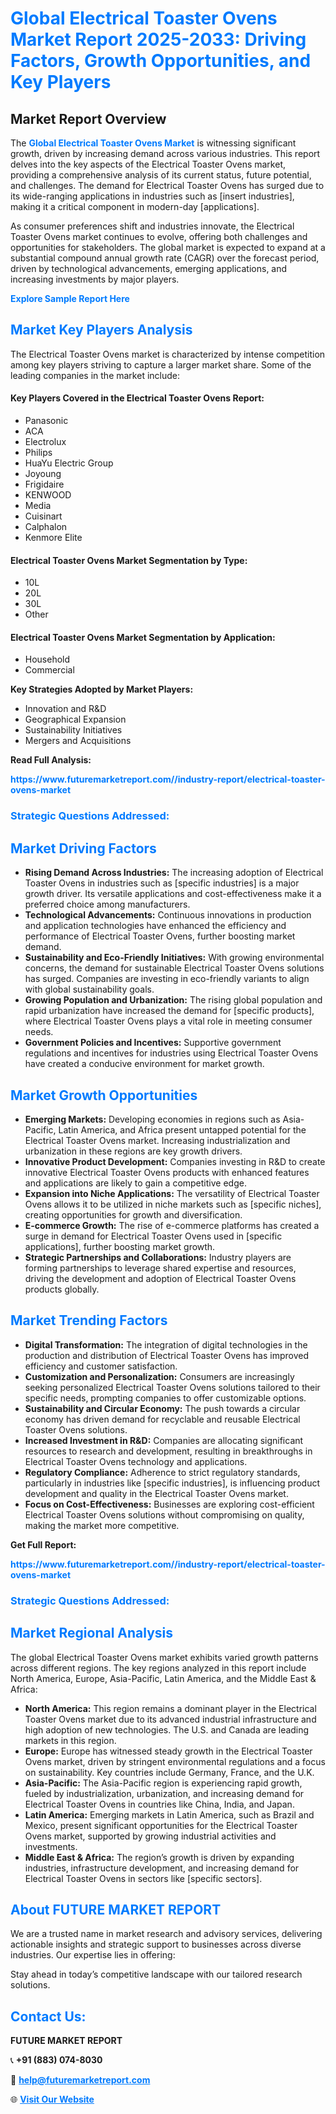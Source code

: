 <h1 style="color: #007BFF;">Global Electrical Toaster Ovens Market Report 2025-2033: Driving Factors, Growth Opportunities, and Key Players</h1>

<section id="overview">
<h2>Market Report Overview</h2>
<p>The <a href="https://www.futuremarketreport.com//industry-report/electrical-toaster-ovens-market" style="color: #007BFF; text-decoration: none;"><strong>Global Electrical Toaster Ovens Market</strong></a> is witnessing significant growth, driven by increasing demand across various industries. This report delves into the key aspects of the Electrical Toaster Ovens market, providing a comprehensive analysis of its current status, future potential, and challenges. The demand for Electrical Toaster Ovens has surged due to its wide-ranging applications in industries such as [insert industries], making it a critical component in modern-day [applications].</p>
<p>As consumer preferences shift and industries innovate, the Electrical Toaster Ovens market continues to evolve, offering both challenges and opportunities for stakeholders. The global market is expected to expand at a substantial compound annual growth rate (CAGR) over the forecast period, driven by technological advancements, emerging applications, and increasing investments by major players.</p>
</section>

<section id="overview">
<p><a href="https://www.futuremarketreport.com//request-sample/reportId=76684" style="color: #007BFF; text-decoration: none;"><strong>Explore Sample Report Here</strong></a></p>
</section>

<section id="key-players">
<h2 style="color: #007BFF;">Market Key Players Analysis</h2>
<p>The Electrical Toaster Ovens market is characterized by intense competition among key players striving to capture a larger market share. Some of the leading companies in the market include:</p>
<h4>Key Players Covered in the Electrical Toaster Ovens Report:</h4>
<ul><li>Panasonic</li><li>ACA</li><li>Electrolux</li><li>Philips</li><li>HuaYu Electric Group</li><li>Joyoung</li><li>Frigidaire</li><li>KENWOOD</li><li>Media</li><li>Cuisinart</li><li>Calphalon</li><li>Kenmore Elite</li></ul>
<h4>Electrical Toaster Ovens Market Segmentation by Type:</h4>
<ul><li>10L</li><li>20L</li><li>30L</li><li>Other</li></ul>

<h4>Electrical Toaster Ovens Market Segmentation by Application:</h4>
<ul><li>Household</li><li>Commercial</li></ul>
<p><strong>Key Strategies Adopted by Market Players:</strong></p>
<ul>
<li>Innovation and R&D</li>
<li>Geographical Expansion</li>
<li>Sustainability Initiatives</li>
<li>Mergers and Acquisitions</li>
</ul>
</section>

<section>
<p><strong>Read Full Analysis: </strong></p><a href="https://www.futuremarketreport.com//industry-report/electrical-toaster-ovens-market" style="color: #007BFF; text-decoration: none;"><strong>https://www.futuremarketreport.com//industry-report/electrical-toaster-ovens-market</strong></a>
<h3 style="color: #007BFF;">Strategic Questions Addressed:</h3>
</section>

<section id="driving-factors">
<h2 style="color: #007BFF;">Market Driving Factors</h2>
<ul>
<li><strong>Rising Demand Across Industries:</strong> The increasing adoption of Electrical Toaster Ovens in industries such as [specific industries] is a major growth driver. Its versatile applications and cost-effectiveness make it a preferred choice among manufacturers.</li>
<li><strong>Technological Advancements:</strong> Continuous innovations in production and application technologies have enhanced the efficiency and performance of Electrical Toaster Ovens, further boosting market demand.</li>
<li><strong>Sustainability and Eco-Friendly Initiatives:</strong> With growing environmental concerns, the demand for sustainable Electrical Toaster Ovens solutions has surged. Companies are investing in eco-friendly variants to align with global sustainability goals.</li>
<li><strong>Growing Population and Urbanization:</strong> The rising global population and rapid urbanization have increased the demand for [specific products], where Electrical Toaster Ovens plays a vital role in meeting consumer needs.</li>
<li><strong>Government Policies and Incentives:</strong> Supportive government regulations and incentives for industries using Electrical Toaster Ovens have created a conducive environment for market growth.</li>
</ul>
</section>

<section id="growth-opportunities">
<h2 style="color: #007BFF;">Market Growth Opportunities</h2>
<ul>
<li><strong>Emerging Markets:</strong> Developing economies in regions such as Asia-Pacific, Latin America, and Africa present untapped potential for the Electrical Toaster Ovens market. Increasing industrialization and urbanization in these regions are key growth drivers.</li>
<li><strong>Innovative Product Development:</strong> Companies investing in R&D to create innovative Electrical Toaster Ovens products with enhanced features and applications are likely to gain a competitive edge.</li>
<li><strong>Expansion into Niche Applications:</strong> The versatility of Electrical Toaster Ovens allows it to be utilized in niche markets such as [specific niches], creating opportunities for growth and diversification.</li>
<li><strong>E-commerce Growth:</strong> The rise of e-commerce platforms has created a surge in demand for Electrical Toaster Ovens used in [specific applications], further boosting market growth.</li>
<li><strong>Strategic Partnerships and Collaborations:</strong> Industry players are forming partnerships to leverage shared expertise and resources, driving the development and adoption of Electrical Toaster Ovens products globally.</li>
</ul>
</section>

<section id="trending-factors">
<h2 style="color: #007BFF;">Market Trending Factors</h2>
<ul>
<li><strong>Digital Transformation:</strong> The integration of digital technologies in the production and distribution of Electrical Toaster Ovens has improved efficiency and customer satisfaction.</li>
<li><strong>Customization and Personalization:</strong> Consumers are increasingly seeking personalized Electrical Toaster Ovens solutions tailored to their specific needs, prompting companies to offer customizable options.</li>
<li><strong>Sustainability and Circular Economy:</strong> The push towards a circular economy has driven demand for recyclable and reusable Electrical Toaster Ovens solutions.</li>
<li><strong>Increased Investment in R&D:</strong> Companies are allocating significant resources to research and development, resulting in breakthroughs in Electrical Toaster Ovens technology and applications.</li>
<li><strong>Regulatory Compliance:</strong> Adherence to strict regulatory standards, particularly in industries like [specific industries], is influencing product development and quality in the Electrical Toaster Ovens market.</li>
<li><strong>Focus on Cost-Effectiveness:</strong> Businesses are exploring cost-efficient Electrical Toaster Ovens solutions without compromising on quality, making the market more competitive.</li>
</ul>
</section>

<section>
<p><strong>Get Full Report: </strong></p><a href="https://www.futuremarketreport.com//industry-report/electrical-toaster-ovens-market" style="color: #007BFF; text-decoration: none;"><strong>https://www.futuremarketreport.com//industry-report/electrical-toaster-ovens-market</strong></a>
<h3 style="color: #007BFF;">Strategic Questions Addressed:</h3>
</section>


<section id="regional-analysis">
<h2 style="color: #007BFF;">Market Regional Analysis</h2>
<p>The global Electrical Toaster Ovens market exhibits varied growth patterns across different regions. The key regions analyzed in this report include North America, Europe, Asia-Pacific, Latin America, and the Middle East & Africa:</p>
<ul>
<li><strong>North America:</strong> This region remains a dominant player in the Electrical Toaster Ovens market due to its advanced industrial infrastructure and high adoption of new technologies. The U.S. and Canada are leading markets in this region.</li>
<li><strong>Europe:</strong> Europe has witnessed steady growth in the Electrical Toaster Ovens market, driven by stringent environmental regulations and a focus on sustainability. Key countries include Germany, France, and the U.K.</li>
<li><strong>Asia-Pacific:</strong> The Asia-Pacific region is experiencing rapid growth, fueled by industrialization, urbanization, and increasing demand for Electrical Toaster Ovens in countries like China, India, and Japan.</li>
<li><strong>Latin America:</strong> Emerging markets in Latin America, such as Brazil and Mexico, present significant opportunities for the Electrical Toaster Ovens market, supported by growing industrial activities and investments.</li>
<li><strong>Middle East & Africa:</strong> The region’s growth is driven by expanding industries, infrastructure development, and increasing demand for Electrical Toaster Ovens in sectors like [specific sectors].</li>
</ul>
</section>

<footer>
<h2 style="color: #007BFF;">About FUTURE MARKET REPORT</h2>
<p>We are a trusted name in market research and advisory services, delivering actionable insights and strategic support to businesses across diverse industries. Our expertise lies in offering:</p>

<p>Stay ahead in today’s competitive landscape with our tailored research solutions.</p>

<h2 style="color: #007BFF;">Contact Us:</h2>
<p><strong>FUTURE MARKET REPORT</strong></p>
<p>📞 <strong>+91 (883) 074-8030</strong></p>
<p>📧 <strong><a href="mailto:help@futuremarketreport.com" style="color: #007BFF;">help@futuremarketreport.com</a></strong></p>
<p>🌐 <strong><a href="https://www.futuremarketreport.com/" style="color: #007BFF;">Visit Our Website</a></strong></p>
</footer>